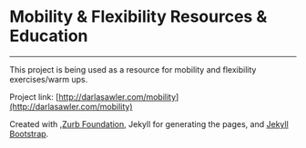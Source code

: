 # Mobility & Flexibility Resources & Education
---

This project is being used as a resource for mobility and flexibility exercises/warm ups. 

Project link: [http://darlasawler.com/mobility](http://darlasawler.com/mobility)

Created with ,[Zurb Foundation](http://foundation.zurb.com), Jekyll for generating the pages, and [Jekyll Bootstrap](jekyllbootstrap.com).